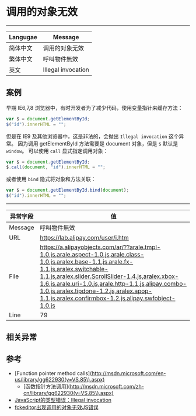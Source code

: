
# 调用的对象无效

----

| Langugae | Message            |
|----------|--------------------|
| 简体中文 | 调用的对象无效     |
| 繁体中文 | 呼叫物件無效       |
| 英文     | Illegal invocation |



## 案例

早期 IE6,7,8 浏览器中，有时开发者为了减少代码，使用变量指针来缓存方法：

```js
var $ = document.getElementById;
$("id").innerHTML = "";
```

但是在 IE9 及其他浏览器中，这是非法的，会抛出 `Illegal invocation` 这个异常。
因为调用 getElementById 方法需要是 document 对象，但是 `$` 默认是 `window`。
可以使用 `call` 显式指定调用对象：

```js
var $ = document.getElementById;
$.call(document, "id").innerHTML = "";
```

或者使用 `bind` 隐式将对象和方法关联：

```js
var $ = document.getElementById.bind(document);
$("id").innerHTML = "";
```

----

| 异常字段 | 值                                                                                                                                                                                                                                                                                                                                                          |
|----------|-------------------------------------------------------------------------------------------------------------------------------------------------------------------------------------------------------------------------------------------------------------------------------------------------------------------------------------------------------------|
| Message  | 呼叫物件無效                                                                                                                                                                                                                                                                                                                                                |
| URL      | https://lab.alipay.com/user/i.htm                                                                                                                                                                                                                                                                                                                           |
| File     | https://a.alipayobjects.com/ar/??arale.tmpl-1.0.js,arale.aspect-1.0.js,arale.class-1.0.js,aralex.base-1.1.js,arale.fx-1.1.js,aralex.switchable-1.1.js,aralex.slider.ScrollSlider-1.4.js,aralex.xbox-1.6.js,arale.uri-1.0.js,arale.http-1.1.js,alipay.combo-1.0.js,aralex.tipdone-1.2.js,aralex.apop-1.1.js,aralex.confirmbox-1.2.js,alipay.swfobject-1.0.js |
| Line     | 79                                                                                                                                                                                                                                                                                                                                                          |


## 相关异常


## 参考

* [Function pointer method calls](http://msdn.microsoft.com/en-us/library/gg622930(v=VS.85\).aspx)
  * [函数指针方法调用](http://msdn.microsoft.com/zh-cn/library/gg622930(v=VS.85\).aspx)
* [JavaScript的类型错误：Illegal invocation](http://www.cnblogs.com/meteoric_cry/archive/2011/04/24/2026582.html)
* [fckeditor出现调用的对象无效JS错误](http://blog.csdn.net/uianqian/article/details/8770132)
